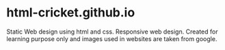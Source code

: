 # html-cricket.github.io
Static Web design using html and css.
Responsive web design.
Created for learning purpose only and images used in websites are taken from google.
